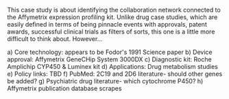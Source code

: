 This case study is about identifying the collaboration network connected to
the Affymetrix expression profiling kit. Unlike drug case studies, which
are easily defined in terms of being pinnacle events with approvals, 
patent awards, successful clinical trials as filters of sorts, this one
is a little more difficult to think about. However...

a) Core technology: appears to be Fodor's 1991 Science paper
b) Device approval: Affymetrix GeneCHip System 3000DX
c) Diagnostic kit: Roche Amplichip CYP450 & Luminex kit
d) Applications: Drug metabolism studies
e) Policy links: TBD
f) PubMed: 2C19 and 2D6 literature- should other genes be added? 
g) Psychiatric drug literature- which cytochrome P450?
h) Affymetrix publication database scrapes
